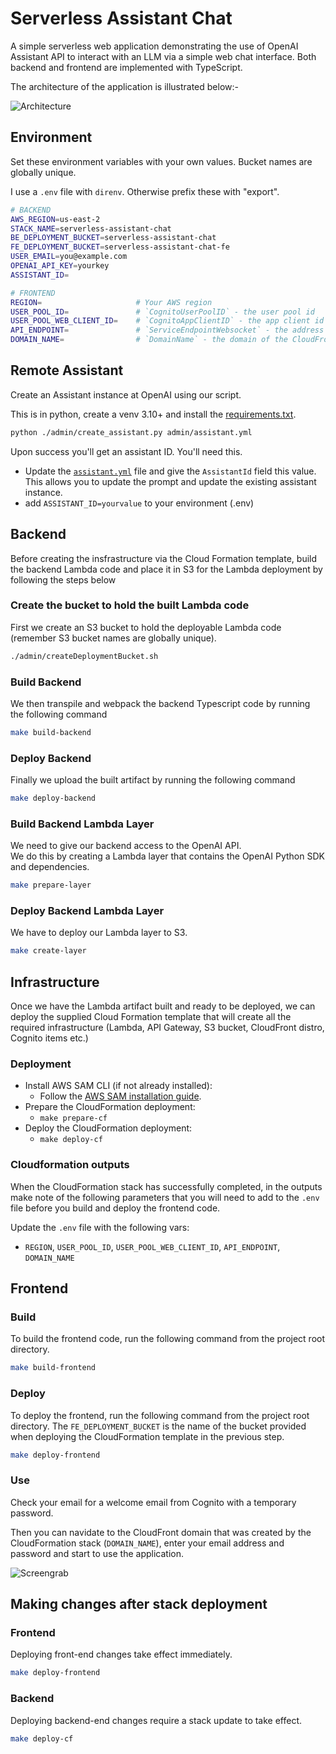 # Serverless Assistant Chat

A simple serverless web application demonstrating the use of OpenAI Assistant API to interact with an LLM via a simple web chat interface. 
Both backend and frontend are implemented with TypeScript.

The architecture of the application is illustrated below:-

![Architecture](images/architecture.png)

## Environment

Set these environment variables with your own values. Bucket names are globally unique.

I use a `.env` file with `direnv`. Otherwise prefix these with "export".

```sh
# BACKEND
AWS_REGION=us-east-2
STACK_NAME=serverless-assistant-chat
BE_DEPLOYMENT_BUCKET=serverless-assistant-chat
FE_DEPLOYMENT_BUCKET=serverless-assistant-chat-fe
USER_EMAIL=you@example.com
OPENAI_API_KEY=yourkey
ASSISTANT_ID=

# FRONTEND
REGION=                     # Your AWS region
USER_POOL_ID=               # `CognitoUserPoolID` - the user pool id
USER_POOL_WEB_CLIENT_ID=    # `CognitoAppClientID` - the app client id
API_ENDPOINT=               # `ServiceEndpointWebsocket` - the address of the API Gateway WebSocket
DOMAIN_NAME=                # `DomainName` - the domain of the CloudFront distribution
```

## Remote Assistant

Create an Assistant instance at OpenAI using our script.

This is in python, create a venv 3.10+ and install the [requirements.txt](requirements.txt).

```sh
python ./admin/create_assistant.py admin/assistant.yml
```

Upon success you'll get an assistant ID.  You'll need this.  

- Update the [`assistant.yml`](admin/assistant.yml) file and give the `AssistantId` field this value.
This allows you to update the prompt and update the existing assistant instance.
- add `ASSISTANT_ID=yourvalue` to your environment (.env)

## Backend
Before creating the insfrastructure via the Cloud Formation template, build the backend
Lambda code and place it in S3 for the Lambda deployment by following the steps below

### Create the bucket to hold the built Lambda code
First we create an S3 bucket to hold the deployable Lambda code (remember S3 bucket names are globally unique). 

```sh
./admin/createDeploymentBucket.sh
```

### Build Backend

We then transpile and webpack the backend Typescript code by running the following command

```sh
make build-backend
```

### Deploy Backend

Finally we upload the built artifact by running the following command

```sh
make deploy-backend
```

### Build Backend Lambda Layer

We need to give our backend access to the OpenAI API.  
We do this by creating a Lambda layer that contains the OpenAI Python SDK and dependencies.

```sh
make prepare-layer
```

### Deploy Backend Lambda Layer

We have to deploy our Lambda layer to S3.

```sh
make create-layer
```

## Infrastructure

Once we have the Lambda artifact built and ready to be deployed, we can deploy the supplied Cloud Formation template that will create all the required infrastructure (Lambda, API Gateway, S3 bucket, CloudFront distro, Cognito items etc.)

### Deployment

- Install AWS SAM CLI (if not already installed):
    - Follow the [AWS SAM installation guide](https://docs.aws.amazon.com/serverless-application-model/latest/developerguide/install-sam-cli.html).
- Prepare the CloudFormation deployment:
    - `make prepare-cf`
- Deploy the CloudFormation deployment:
    - `make deploy-cf`

### Cloudformation outputs
When the CloudFormation stack has successfully completed, in the outputs make note of the following parameters that you will need to add to the `.env` file before you build and deploy the frontend code.

Update the `.env` file with the following vars:

- `REGION`, `USER_POOL_ID`, `USER_POOL_WEB_CLIENT_ID`, `API_ENDPOINT`, `DOMAIN_NAME`

## Frontend

### Build
To build the frontend code, run the following command from the project root directory.

```sh
make build-frontend
```

### Deploy
To deploy the frontend, run the following command from the project root directory. The `FE_DEPLOYMENT_BUCKET` is the name of the bucket provided when deploying the CloudFormation template in the previous step.

```sh
make deploy-frontend
```

### Use
Check your email for a welcome email from Cognito with a temporary password.

Then you can navidate to the CloudFront domain that was created by the CloudFormation stack (`DOMAIN_NAME`), enter your email address and password and start to use the application.

![Screengrab](images/screengrab.gif)

## Making changes after stack deployment

### Frontend

Deploying front-end changes take effect immediately.

```sh
make deploy-frontend
```

### Backend

Deploying backend-end changes require a stack update to take effect.

```sh
make deploy-cf
```
